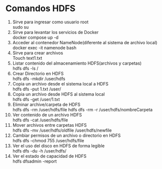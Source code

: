 <h1>Comandos HDFS</h1>

1.	Sirve para ingresar como usuario root<br>
sudo su
3.	Sirve para levantar los servicios de Docker<br>
docker compose up -d
4.	Acceder al contenedor NameNode(diferente al sistema de archivo local)<br>
docker exec -it namenode bash
5.	Sirve para crear archivos<br>
Touch text1.txt
6.	Listar contenido del almacenamiento HDFS(archivos y carpetas)<br>
hdfs dfs -ls /
7.	Crear Directorio en HDFS<br>
hdfs dfs -mkdir /user/hdfs
8.	Copia un archivo desde el sistema local a HDFS<br>
hdfs dfs -put 1.txt  /user/
9.	Copia un archivo desde HDFS al sistema local<br>
hdfs dfs -get  /user/1.txt
10.	Eliminar archive/carpeta de HDFS<br>
hdfs dfs -rm /user/hdfs/file
hdfs dfs -rm -r /user/hdfs/nombreCarpeta
11.	Ver contenido de un archivo HDFS<br>
hdfs dfs -cat /user/hdfs/file
12.	Mover archivos entre carpetas HDFS<br>
hdfs dfs -mv /user/hdfs/oldfile /user/hdfs/newfile
13.	Cambiar permisos de un archivo o directorio en HDFS<br>
hdfs dfs -chmod 755 /user/hdfs/file
14.	Ver el uso del disco en HDFS de forma legible<br>
hdfs dfs -du -h /user/hdfs/
15.	Ver el estado de capacidad de HDFS<br>
hdfs dfsadmin -report 
